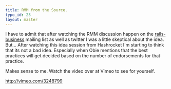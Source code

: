 ```yaml
---
title: RMM from the Source.
typo_id: 23
layout: master
---
```

I have to admit that after watching the RMM discussion happen on the [rails-business](http://groups.google.com/group/rails-business "Rails Business Mailing List") mailing list as well as twitter I was a little skeptical about the idea. But... After watching this idea session from Hashrocket I'm starting to think that its not a bad idea. Especially when Obie mentions that the best practices will get decided based on the number of endorsements for that practice.

Makes sense to me. Watch the video over at Vimeo to see for yourself.

<http://vimeo.com/3248799>

